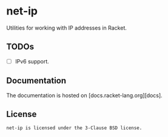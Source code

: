 # net-ip

Utilities for working with IP addresses in Racket.

## TODOs

* [ ] IPv6 support.

## Documentation

The documentation is hosted on [docs.racket-lang.org][docs].

## License

    net-ip is licensed under the 3-Clause BSD license.
